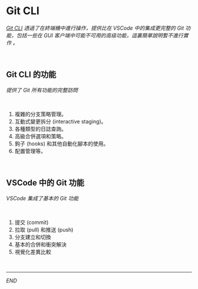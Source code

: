 # Git CLI

_[Git CLI](https://cli.github.com/) 透過了在終端機中進行操作，提供比在 VSCode 中的集成更完整的 Git 功能，包括一些在 GUI 客户端中可能不可用的高级功能，這裏簡單說明暫不進行實作 。_

<br>

## Git CLI 的功能

_提供了 Git 所有功能的完整訪問_

<br>

1. 複雜的分支策略管理。
2. 互動式變更拆分 (interactive staging)。
3. 各種類型的日誌查詢。
4. 高級合併選項和策略。
5. 鉤子 (hooks) 和其他自動化腳本的使用。
6. 配置管理等。

<br>

## VSCode 中的 Git 功能

_VSCode 集成了基本的 Git 功能_

<br>

1. 提交 (commit)
2. 拉取 (pull) 和推送 (push)
3. 分支建立和切換
4. 基本的合併和衝突解決
5. 視覺化差異比較

<br>

---

_END_
